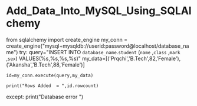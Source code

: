 # Add_Data_Into_MySQL_Using_SQLAlchemy



from sqlalchemy import create_engine
my_conn = create_engine("mysql+mysqldb://userid:password@localhost/database_name")
try:
    query="INSERT INTO  `database_name`.`student` (`name` ,`class` ,`mark` ,`sex`)  VALUES(%s,%s,%s,%s)"
    my_data=[('Prqchi','B.Tech',82,'Female'),
            ('Akansha','B.Tech',88,'Female')]
            

    id=my_conn.execute(query,my_data)
    
    print("Rows Added  = ",id.rowcount)
    
except:
    print("Database error ")
